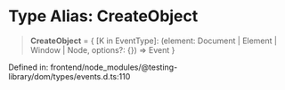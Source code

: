 # Type Alias: CreateObject

> **CreateObject** = \{ \[K in EventType\]: (element: Document \| Element \| Window \| Node, options?: \{\}) =\> Event \}

Defined in: frontend/node\_modules/@testing-library/dom/types/events.d.ts:110
